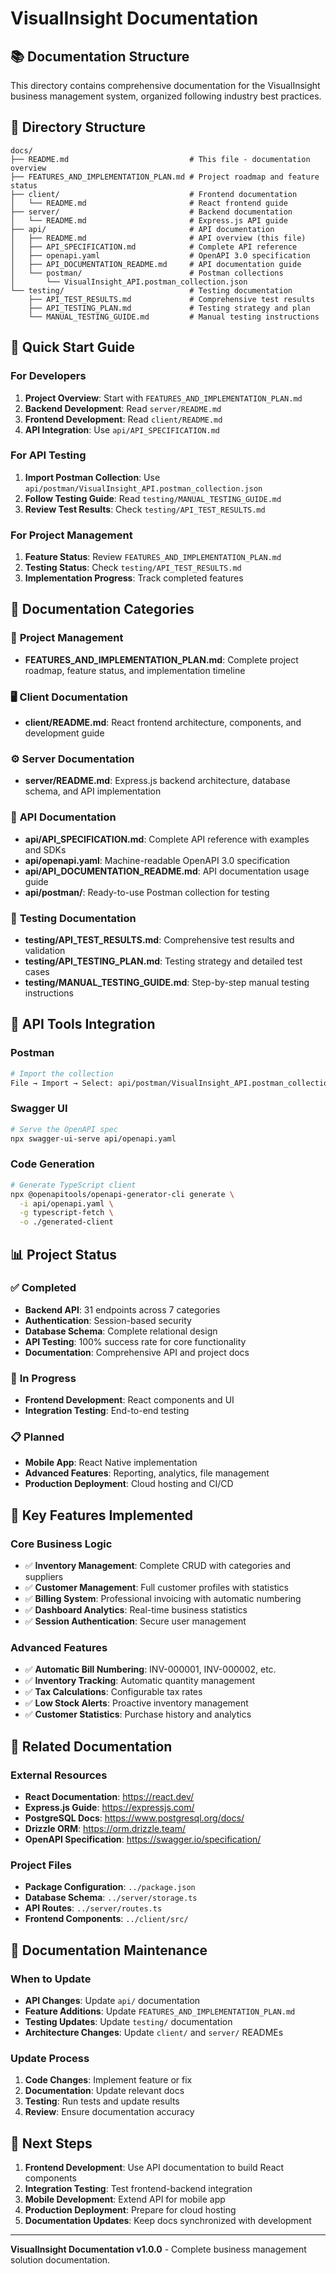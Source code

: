 # VisualInsight Documentation

## 📚 Documentation Structure

This directory contains comprehensive documentation for the VisualInsight business management system, organized following industry best practices.

## 📁 Directory Structure

```
docs/
├── README.md                           # This file - documentation overview
├── FEATURES_AND_IMPLEMENTATION_PLAN.md # Project roadmap and feature status
├── client/                             # Frontend documentation
│   └── README.md                       # React frontend guide
├── server/                             # Backend documentation
│   └── README.md                       # Express.js API guide
├── api/                                # API documentation
│   ├── README.md                       # API overview (this file)
│   ├── API_SPECIFICATION.md            # Complete API reference
│   ├── openapi.yaml                    # OpenAPI 3.0 specification
│   ├── API_DOCUMENTATION_README.md     # API documentation guide
│   └── postman/                        # Postman collections
│       └── VisualInsight_API.postman_collection.json
└── testing/                            # Testing documentation
    ├── API_TEST_RESULTS.md             # Comprehensive test results
    ├── API_TESTING_PLAN.md             # Testing strategy and plan
    └── MANUAL_TESTING_GUIDE.md         # Manual testing instructions
```

## 🚀 Quick Start Guide

### For Developers
1. **Project Overview**: Start with `FEATURES_AND_IMPLEMENTATION_PLAN.md`
2. **Backend Development**: Read `server/README.md`
3. **Frontend Development**: Read `client/README.md`
4. **API Integration**: Use `api/API_SPECIFICATION.md`

### For API Testing
1. **Import Postman Collection**: Use `api/postman/VisualInsight_API.postman_collection.json`
2. **Follow Testing Guide**: Read `testing/MANUAL_TESTING_GUIDE.md`
3. **Review Test Results**: Check `testing/API_TEST_RESULTS.md`

### For Project Management
1. **Feature Status**: Review `FEATURES_AND_IMPLEMENTATION_PLAN.md`
2. **Testing Status**: Check `testing/API_TEST_RESULTS.md`
3. **Implementation Progress**: Track completed features

## 📖 Documentation Categories

### 🎯 **Project Management**
- **FEATURES_AND_IMPLEMENTATION_PLAN.md**: Complete project roadmap, feature status, and implementation timeline

### 🖥️ **Client Documentation**
- **client/README.md**: React frontend architecture, components, and development guide

### ⚙️ **Server Documentation**
- **server/README.md**: Express.js backend architecture, database schema, and API implementation

### 🔌 **API Documentation**
- **api/API_SPECIFICATION.md**: Complete API reference with examples and SDKs
- **api/openapi.yaml**: Machine-readable OpenAPI 3.0 specification
- **api/API_DOCUMENTATION_README.md**: API documentation usage guide
- **api/postman/**: Ready-to-use Postman collection for testing

### 🧪 **Testing Documentation**
- **testing/API_TEST_RESULTS.md**: Comprehensive test results and validation
- **testing/API_TESTING_PLAN.md**: Testing strategy and detailed test cases
- **testing/MANUAL_TESTING_GUIDE.md**: Step-by-step manual testing instructions

## 🔧 API Tools Integration

### Postman
```bash
# Import the collection
File → Import → Select: api/postman/VisualInsight_API.postman_collection.json
```

### Swagger UI
```bash
# Serve the OpenAPI spec
npx swagger-ui-serve api/openapi.yaml
```

### Code Generation
```bash
# Generate TypeScript client
npx @openapitools/openapi-generator-cli generate \
  -i api/openapi.yaml \
  -g typescript-fetch \
  -o ./generated-client
```

## 📊 Project Status

### ✅ **Completed**
- **Backend API**: 31 endpoints across 7 categories
- **Authentication**: Session-based security
- **Database Schema**: Complete relational design
- **API Testing**: 100% success rate for core functionality
- **Documentation**: Comprehensive API and project docs

### 🚧 **In Progress**
- **Frontend Development**: React components and UI
- **Integration Testing**: End-to-end testing

### 📋 **Planned**
- **Mobile App**: React Native implementation
- **Advanced Features**: Reporting, analytics, file management
- **Production Deployment**: Cloud hosting and CI/CD

## 🎯 **Key Features Implemented**

### **Core Business Logic**
- ✅ **Inventory Management**: Complete CRUD with categories and suppliers
- ✅ **Customer Management**: Full customer profiles with statistics
- ✅ **Billing System**: Professional invoicing with automatic numbering
- ✅ **Dashboard Analytics**: Real-time business statistics
- ✅ **Session Authentication**: Secure user management

### **Advanced Features**
- ✅ **Automatic Bill Numbering**: INV-000001, INV-000002, etc.
- ✅ **Inventory Tracking**: Automatic quantity management
- ✅ **Tax Calculations**: Configurable tax rates
- ✅ **Low Stock Alerts**: Proactive inventory management
- ✅ **Customer Statistics**: Purchase history and analytics

## 🔗 **Related Documentation**

### **External Resources**
- **React Documentation**: https://react.dev/
- **Express.js Guide**: https://expressjs.com/
- **PostgreSQL Docs**: https://www.postgresql.org/docs/
- **Drizzle ORM**: https://orm.drizzle.team/
- **OpenAPI Specification**: https://swagger.io/specification/

### **Project Files**
- **Package Configuration**: `../package.json`
- **Database Schema**: `../server/storage.ts`
- **API Routes**: `../server/routes.ts`
- **Frontend Components**: `../client/src/`

## 📝 **Documentation Maintenance**

### **When to Update**
- **API Changes**: Update `api/` documentation
- **Feature Additions**: Update `FEATURES_AND_IMPLEMENTATION_PLAN.md`
- **Testing Updates**: Update `testing/` documentation
- **Architecture Changes**: Update `client/` and `server/` READMEs

### **Update Process**
1. **Code Changes**: Implement feature or fix
2. **Documentation**: Update relevant docs
3. **Testing**: Run tests and update results
4. **Review**: Ensure documentation accuracy

## 🚀 **Next Steps**

1. **Frontend Development**: Use API documentation to build React components
2. **Integration Testing**: Test frontend-backend integration
3. **Mobile Development**: Extend API for mobile app
4. **Production Deployment**: Prepare for cloud hosting
5. **Documentation Updates**: Keep docs synchronized with development

---

**VisualInsight Documentation v1.0.0** - Complete business management solution documentation.

